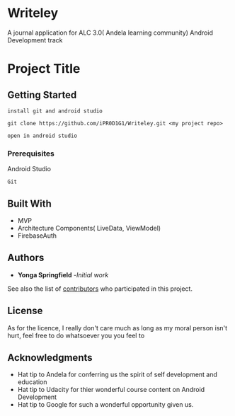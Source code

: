 # Writeley
A journal application for ALC 3.0( Andela learning community) Android Development track
# Project Title

## Getting Started
```
install git and android studio
```
```
git clone https://github.com/iPR0D1G1/Writeley.git <my project repo>
```
```
open in android studio
```

### Prerequisites

Android Studio
```
Git
```
## Built With

* MVP
* Architecture Components( LiveData, ViewModel)
* FirebaseAuth

## Authors

* **Yonga Springfield** -*Initial work*

See also the list of [contributors](https://github.com/your/project/contributors) who participated in this project.

## License

As for the licence, I really don't care much as long as my moral person isn't hurt, feel free to do whatsoever you you feel to

## Acknowledgments

* Hat tip to Andela for conferring us the spirit of self development and education
* Hat tip to Udacity for thier wonderful course content on Android Development
* Hat tip to Google for such a wonderful opportunity given us.
